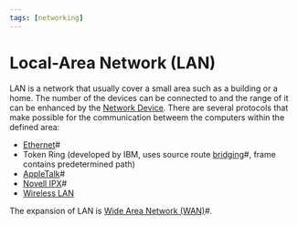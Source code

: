 ```yaml
---
tags: [networking]
---
```


# Local-Area Network (LAN)

LAN is a network that usually cover a small area such as a building or a home.
The number of the devices can be connected to and the range of it can be
enhanced by the [Network Device](202207051821.md). There are several protocols
that make possible for the communication betweem the computers within the
defined area:
- [Ethernet](202207051550.md)#
- Token Ring (developed by IBM, uses source route [bridging](202207051851.md)#, frame contains predetermined path)
- [AppleTalk](202209302314.md)#
- [Novell IPX](202209302315.md)#
- [Wireless LAN](202302161710.md)

The expansion of LAN is [Wide Area Network (WAN)](202207150833.md)#.
